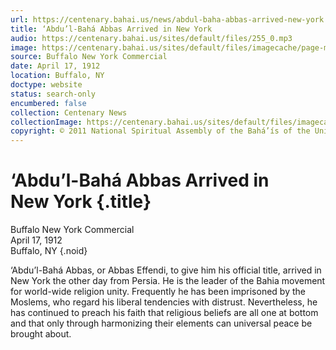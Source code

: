 ```yaml
---
url: https://centenary.bahai.us/news/abdul-baha-abbas-arrived-new-york
title: ‘Abdu’l-Bahá Abbas Arrived in New York
audio: https://centenary.bahai.us/sites/default/files/255_0.mp3
image: https://centenary.bahai.us/sites/default/files/imagecache/page-main-image/images/press_clippings/04-17-1912%20Buffalo%20NY%20Commercial%20Abdul%20Baha%20Abbas%20Arrived%20in%20New%20York.png
source: Buffalo New York Commercial
date: April 17, 1912
location: Buffalo, NY
doctype: website
status: search-only
encumbered: false
collection: Centenary News
collectionImage: https://centenary.bahai.us/sites/default/files/imagecache/theme-image/main_image/abdulbaha-overview-small_0.jpg
copyright: © 2011 National Spiritual Assembly of the Bahá’ís of the United States
---
```



# ‘Abdu’l-Bahá Abbas Arrived in New York {.title}

Buffalo New York Commercial  
April 17, 1912  
Buffalo, NY
{.noid}  



‘Abdu’l-Bahá Abbas, or Abbas Effendi, to give him his official title, arrived in New York the other day from Persia. He is the leader of the Bahia movement for world-wide religion unity. Frequently he has been imprisoned by the Moslems, who regard his liberal tendencies with distrust. Nevertheless, he has continued to preach his faith that religious beliefs are all one at bottom and that only through harmonizing their elements can universal peace be brought about.